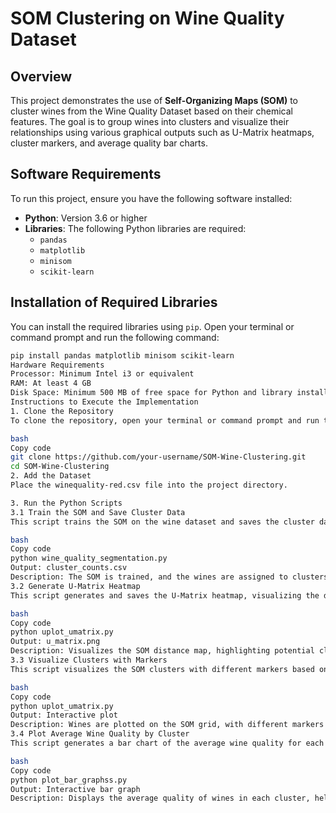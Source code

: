 # SOM Clustering on Wine Quality Dataset

## Overview
This project demonstrates the use of **Self-Organizing Maps (SOM)** to cluster wines from the Wine Quality Dataset based on their chemical features. The goal is to group wines into clusters and visualize their relationships using various graphical outputs such as U-Matrix heatmaps, cluster markers, and average quality bar charts.

## Software Requirements
To run this project, ensure you have the following software installed:

- **Python**: Version 3.6 or higher
- **Libraries**: The following Python libraries are required:
  - `pandas`
  - `matplotlib`
  - `minisom`
  - `scikit-learn`

## Installation of Required Libraries
You can install the required libraries using `pip`. Open your terminal or command prompt and run the following command:

```bash
pip install pandas matplotlib minisom scikit-learn
Hardware Requirements
Processor: Minimum Intel i3 or equivalent
RAM: At least 4 GB
Disk Space: Minimum 500 MB of free space for Python and library installations
Instructions to Execute the Implementation
1. Clone the Repository
To clone the repository, open your terminal or command prompt and run the following command:

bash
Copy code
git clone https://github.com/your-username/SOM-Wine-Clustering.git
cd SOM-Wine-Clustering
2. Add the Dataset
Place the winequality-red.csv file into the project directory.

3. Run the Python Scripts
3.1 Train the SOM and Save Cluster Data
This script trains the SOM on the wine dataset and saves the cluster data into a CSV file.

bash
Copy code
python wine_quality_segmentation.py
Output: cluster_counts.csv
Description: The SOM is trained, and the wines are assigned to clusters based on their chemical properties.
3.2 Generate U-Matrix Heatmap
This script generates and saves the U-Matrix heatmap, visualizing the distances between neurons.

bash
Copy code
python uplot_umatrix.py
Output: u_matrix.png
Description: Visualizes the SOM distance map, highlighting potential cluster boundaries.
3.3 Visualize Clusters with Markers
This script visualizes the SOM clusters with different markers based on wine quality.

bash
Copy code
python uplot_umatrix.py
Output: Interactive plot
Description: Wines are plotted on the SOM grid, with different markers representing different clusters.
3.4 Plot Average Wine Quality by Cluster
This script generates a bar chart of the average wine quality for each cluster.

bash
Copy code
python plot_bar_graphss.py
Output: Interactive bar graph
Description: Displays the average quality of wines in each cluster, helping to identify patterns across the clusters.
